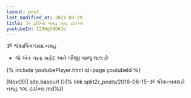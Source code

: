 ```yaml
---
layout: post
last_modified_at: 2021-03-29
title: ૐ હવિષ્ય નમહ ૧૦૮ ટાઈમ્સ
youtubeId: I29Wg5BD61U
---
```

 
 
 ૐ શ્વેથાપિંગળાયા નમહ  
 
 -  જે એક તરફ સફેદ અને બીજી બાજુ લાલ છે 
 
  
 
  
 
 
 
 
 
 


{% include youtubePlayer.html id=page.youtubeId %}
 
[Next]({{ site.baseurl }}{% link  split2/_posts/2016-06-15-ૐ શ્રીવાત્સવક્ષસે નમહ ૧૦૮ ટાઈમ્સ.md%})
 
